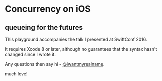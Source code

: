 # Concurrency on iOS
## queueing for the futures

This playground accompanies the talk I presented at SwiftConf 2016.

It requires Xcode 8 or later, although no guarantees that the syntax hasn't changed since I wrote it.

Any questions then say hi - [@iwantmyrealname](https://twitter.com/iwantmyrealname).

much love!
